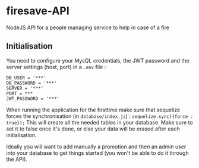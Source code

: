# firesave-API
NodeJS API for a people managing service to help in case of a fire

## Initialisation 

You need to configure your MysQL credentials, the JWT password and the server settings (host, port) in a `.env` file : 
```
DB_USER = '***'
DB_PASSWORD = '***'
SERVER = '***'
PORT = ***
JWT_PASSWORD = '***'
```
When running the application for the firsttime make sure that sequelize forces the synchronisation (in `database/index.js`) :
`sequelize.sync({force : true});`
This will create all the needed tables in your database. Make sure to set it to false once it's done, or else your data will be erased after each initialisation.  

Ideally you will want to add manually a promotion and then an admin user into your database to get things started (you won't be able to do it through the API). 
